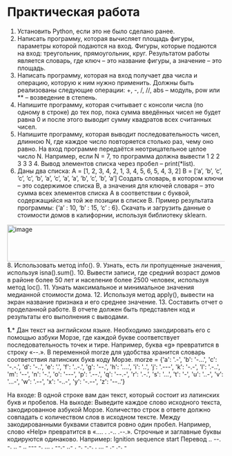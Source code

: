 # Практическая работа

1.	Установить Python, если это не было сделано ранее.
2.	Написать программу, которая вычисляет площадь фигуры, параметры которой подаются на вход. Фигуры, которые подаются на вход: треугольник, прямоугольник, круг. Результатом работы является словарь, где ключ – это название фигуры, а значение – это площадь.
3.	Написать программу, которая на вход получает два числа и операцию, которую к ним нужно применить. Должны быть реализованы следующие операции: +, -, /, //, abs – модуль, pow или ** – возведение в степень.
4.	Напишите программу, которая считывает с консоли числа (по одному в строке) до тех пор, пока сумма введённых чисел не будет равна 0 и после этого выводит сумму квадратов всех считанных чисел.
5.	Напишите программу, которая выводит последовательность чисел, длинною N, где каждое число повторяется столько раз, чему оно равно. На вход программе передаётся неотрицательное целое число N. Например, если N = 7, то программа должна вывести 1 2 2 3 3 3 4. Вывод элементов списка через пробел – print(*list).
6.	Даны два списка:
А = [1, 2, 3, 4, 2, 1, 3, 4, 5, 6, 5, 4, 3, 2]
В = [‘a’, ’b’, ’c’, ’c’, ’c’, ’b’, ’a’, ’c’, ’a’, ’a’, ’b’, ’c’, ’b’, ’a’]
Создать словарь, в котором ключи – это содержимое списка В, а значения для ключей словаря – это сумма всех элементов списка А в соответствии с буквой, содержащийся на той же позиции в списке В. Пример результата программы: {‘a’ : 10, ‘b’ : 15, ‘c’ : 6}.
Скачать и загрузить данные о стоимости домов в калифорнии, используя библиотеку sklearn. 
<img width="734" height="85" alt="image" src="https://github.com/user-attachments/assets/10a2fb27-17e6-47a2-8a8a-6708f15b43e5" />
8.	Использовать метод info().
9.	Узнать, есть ли пропущенные значения, используя isna().sum().
10.	Вывести записи, где средний возраст домов в районе более 50 лет и население более 2500 человек, используя метод loc().
11.	Узнать максимальное и минимальное значения медианной стоимости дома.
12.	Используя метод apply(), вывести на экран название признака и его среднее значение.
13.	Составить отчет о проделанной работе. В отчете должен быть представлен код и результаты его выполнения с выводами.

**1.***
Дан текст на английском языке. Необходимо закодировать его с помощью азбуки Морзе, где каждой букве соответствует последовательность точек и тире. Например, буква «g» превратится в строку «--.». В переменной morze для удобства хранится словарь соответствия латинских букв коду Морзе. 
morze = {'a': '.-', 'b': '-…', 'c': '-.-.', 'd': '-..',
         'e': '.', 'f': '..-.', 'g': '--.', 'h': '….',
         'i': '..', 'j': '.---', 'k': '-.-', 'l': '.-..',
         'm': '--', 'n': '-.', 'o': '---', 'p': '.--.',
         'q': '--.-', 'r': '.-.', 's': '…', 't': '-',
         'u': '..-', 'v': '…-', 'w': '.--', 'x': '-..-',
         'y': '-.--', 'z': '--..'}

На входе: В одной строке вам дан текст, который состоит из латинских букв и пробелов.
На выходе: Выведите каждое слово исходного текста, закодированное азбукой Морзе. Количество строк в ответе должно совпадать с количеством слов в исходном тексте. Между закодированными буквами ставится ровно один пробел. Например, слово «Help» превратится в «.... . .-.. .--.». Строчные и заглавные буквы кодируются одинаково.
Например:
Ignition sequence start
Перевод
.. --. -. .. - .. --- -. 
… . --.- ..- . -. -.-. .
… - .- .-. -
